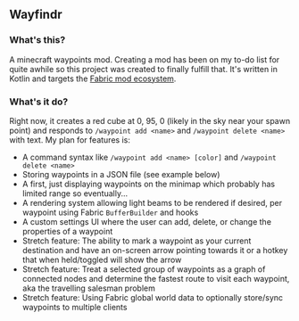 ## Wayfindr

### What's this?
A minecraft waypoints mod. Creating a mod has been on my to-do list for quite awhile so this project was created to finally fulfill that. It's written in Kotlin and targets the [Fabric mod ecosystem](https://fabricmc.net/).

### What's it do?
Right now, it creates a red cube at 0, 95, 0 (likely in the sky near your spawn point) and responds to `/waypoint add <name>` and `/waypoint delete <name>` with text. My plan for features is:

* A command syntax like `/waypoint add <name> [color]` and `/waypoint delete <name>`
* Storing waypoints in a JSON file (see example below)
* A first, just displaying waypoints on the minimap which probably has limited range so eventually...
* A rendering system allowing light beams to be rendered if desired, per waypoint using Fabric `BufferBuilder` and hooks
* A custom settings UI where the user can add, delete, or change the properties of a waypoint
* Stretch feature: The ability to mark a waypoint as your current destination and have an on-screen arrow pointing towards it or a hotkey that when held/toggled will show the arrow
* Stretch feature: Treat a selected group of waypoints as a graph of connected nodes and determine the fastest route to visit each waypoint, aka the travelling salesman problem
* Stretch feature: Using Fabric global world data to optionally store/sync waypoints to multiple clients